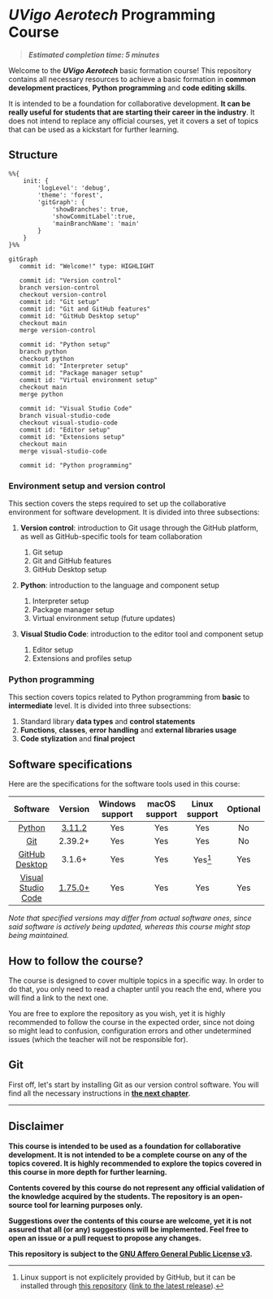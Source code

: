 # *UVigo Aerotech* Programming Course

> ***Estimated completion time: 5 minutes***

Welcome to the ***UVigo Aerotech*** basic formation course! This repository contains all necessary resources to achieve a basic formation in **common development practices**, **Python programming** and **code editing skills**.

It is intended to be a foundation for collaborative development. **It can be really useful for students that are starting their career in the industry**. It does not intend to replace any official courses, yet it covers a set of topics that can be used as a kickstart for further learning.

## Structure

```mermaid
%%{
    init: {
        'logLevel': 'debug',
        'theme': 'forest',
        'gitGraph': {
            'showBranches': true,
            'showCommitLabel':true,
            'mainBranchName': 'main'
        }
    }
}%%

gitGraph
   commit id: "Welcome!" type: HIGHLIGHT

   commit id: "Version control"
   branch version-control
   checkout version-control
   commit id: "Git setup"
   commit id: "Git and GitHub features"
   commit id: "GitHub Desktop setup"
   checkout main
   merge version-control

   commit id: "Python setup"
   branch python
   checkout python
   commit id: "Interpreter setup"
   commit id: "Package manager setup"
   commit id: "Virtual environment setup"
   checkout main
   merge python

   commit id: "Visual Studio Code"
   branch visual-studio-code
   checkout visual-studio-code
   commit id: "Editor setup"
   commit id: "Extensions setup"
   checkout main
   merge visual-studio-code

   commit id: "Python programming"
```

### Environment setup and version control

This section covers the steps required to set up the collaborative environment for software development. It is divided into three subsections:

1. **Version control**: introduction to Git usage through the GitHub platform, as well as GitHub-specific tools for team collaboration
   1. Git setup
   2. Git and GitHub features
   3. GitHub Desktop setup

2. **Python**: introduction to the language and component setup
   1. Interpreter setup
   2. Package manager setup
   3. Virtual environment setup (future updates)

3. **Visual Studio Code**: introduction to the editor tool and component setup
   1. Editor setup
   2. Extensions and profiles setup

### Python programming

This section covers topics related to Python programming from **basic** to **intermediate** level. It is divided into three subsections:

1. Standard library **data types** and **control statements**
2. **Functions**, **classes**, **error handling** and **external libraries usage**
3. **Code stylization** and **final project**

## Software specifications

Here are the specifications for the software tools used in this course:

| Software | Version | Windows support | macOS support | Linux support | Optional |
| :------: | :-----: | :-------------: | :-----------: | :-----------: | :------: |
| [Python](https://www.python.org/) | [3.11.2](https://www.python.org/downloads/release/python-3112/) | Yes | Yes | Yes | No |
| [Git](https://git-scm.com/) | 2.39.2+ | Yes | Yes | Yes | No |
| [GitHub Desktop](https://desktop.github.com/) | 3.1.6+ | Yes | Yes | Yes[^1] | Yes |
| [Visual Studio Code](https://code.visualstudio.com/) | [1.75.0+](https://code.visualstudio.com/Download) | Yes | Yes | Yes | Yes |

*Note that specified versions may differ from actual software ones, since said software is actively being updated, whereas this course might stop being maintained.*

## How to follow the course?

The course is designed to cover multiple topics in a specific way. In order to do that, you only need to read a chapter until you reach the end, where you will find a link to the next one.

You are free to explore the repository as you wish, yet it is highly recommended to follow the course in the expected order, since not doing so might lead to confusion, configuration errors and other undetermined issues (which the teacher will not be responsible for).

## Git

First off, let's start by installing Git as our version control software. You will find all the necessary instructions in [**the next chapter**](/docs/version-control/git/README.md).

---

## Disclaimer

**This course is intended to be used as a foundation for collaborative development. It is not intended to be a complete course on any of the topics covered. It is highly recommended to explore the topics covered in this course in more depth for further learning.**

**Contents covered by this course do not represent any official validation of the knowledge acquired by the students. The repository is an open-source tool for learning purposes only.**

**Suggestions over the contents of this course are welcome, yet it is not assured that all (or any) suggestions will be implemented. Feel free to open an issue or a pull request to propose any changes.**

**This repository is subject to the [GNU Affero General Public License v3](LICENSE).**

[^1]: Linux support is not explicitely provided by GitHub, but it can be installed through [this repository](https://github.com/shiftkey/desktop) ([link to the latest release](https://github.com/shiftkey/desktop/releases)).
